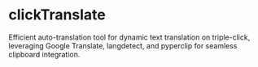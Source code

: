 # clickTranslate
Efficient auto-translation tool for dynamic text translation on triple-click, leveraging Google Translate, langdetect, and pyperclip for seamless clipboard integration.

